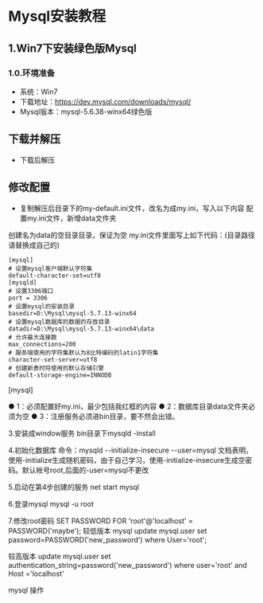 # Mysql安装教程

## 1.Win7下安装绿色版Mysql

### 1.0.环境准备
* 系统：Win7
* 下载地址：https://dev.mysql.com/downloads/mysql/
* Mysql版本：mysql-5.6.38-winx64绿色版

## 下载并解压 
* 下载后解压

## 修改配置 
* 复制解压后目录下的my-default.ini文件，改名为成my.ini，写入以下内容
配置my.ini文件，新增data文件夹

创建名为data的空目录目录，保证为空
my.ini文件里面写上如下代码：(目录路径请替换成自己的)
```
[mysql]
# 设置mysql客户端默认字符集
default-character-set=utf8 
[mysqld]
# 设置3306端口
port = 3306
# 设置mysql的安装目录
basedir=D:\Mysql\mysql-5.7.13-winx64
# 设置mysql数据库的数据的存放目录
datadir=D:\Mysql\mysql-5.7.13-winx64\data
# 允许最大连接数
max_connections=200
# 服务端使用的字符集默认为8比特编码的latin1字符集
character-set-server=utf8
# 创建新表时将使用的默认存储引擎
default-storage-engine=INNODB
```
[mysql]

  ● 1：必须配置好my.ini，最少包括我红框的内容
  ● 2：数据库目录data文件夹必须为空
  ● 3：注册服务必须进bin目录，要不然会出错。

3.安装成window服务
bin目录下mysqld -install

4.初始化数据库
命令：mysqld --initialize-insecure --user=mysql
文档表明，使用-initialize生成随机密码，由于自己学习，使用-initialize-insecure生成空密码。默认帐号root,后面的-user=mysql不更改

5.启动在第4步创建的服务
net start mysql

6.登录mysql
mysql  -u root

7.修改root密码
SET PASSWORD FOR 'root'@'localhost' = PASSWORD('maybe');
较低版本
mysql update mysql.user set password=PASSWORD('new_password') where User='root';

较高版本
update mysql.user set authentication_string=password('new_password') where user='root' and Host ='localhost'

mysql  操作

